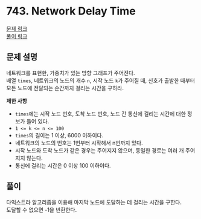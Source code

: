 # 743. Network Delay Time
[문제 링크](https://leetcode.com/problems/network-delay-time/ )  
[풀이 링크](LC743.java )  

## 문제 설명
네트워크를 표현한, 가중치가 있는 방향 그래프가 주어진다.  
배열 `times`, 네트워크의 노드의 개수 `n`, 시작 노드 `k`가 주어질 때, 신호가 출발한 때부터 모든 노드에 전달되는 순간까지 걸리는 시간을 구하라.  

**제한 사항**  
* `times`에는 시작 노드 번호, 도착 노드 번호, 노드 간 통신에 걸리는 시간에 대한 정보가 들어 있다.    
* `1 <= k <= n <= 100`  
* `times`의 길이는 1 이상, 6000 이하이다.  
* 네트워크의 노드의 번호는 1번부터 시작해서 n번까지 있다.  
* 시작 노드와 도착 노드가 같은 경우는 주어지지 않으며, 동일한 경로는 여러 개 주어지지 않는다.  
* 통신에 걸리는 시간은 0 이상 100 이하이다.  

## 풀이
다익스트라 알고리즘을 이용해 마지막 노드에 도달하는 데 걸리는 시간을 구한다.  
도달할 수 없으면 -1을 반환한다.  
